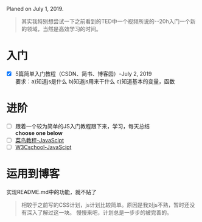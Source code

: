Planed on July 1, 2019.  
>其实我特别想尝试一下之前看到的TED中一个视频所说的--20h入门一个新的领域，当然是高效学习的时间。
# 入门
- [x] 5篇简单入门教程（CSDN、简书、博客园）-July 2, 2019    
要求：a)知道js是什么  b)知道js用来干什么  c)知道基本的变量，函数
# 进阶
- [ ] 跟着一个较为简单的JS入门教程跟下来，学习，每天总结  
**choose one below**      
- [ ] [菜鸟教程-JavaScipt](https://www.runoob.com/js/js-tutorial.html)
- [ ] [W3Cschool-JavaScipt](https://www.w3cschool.cn/javascript/)
# 运用到博客
实现README.md中的功能，就不贴了  

>相较于之前写的CSS计划，js计划比较简单。原因是我对js不熟，暂时还没有深入了解过这一块。
慢慢来吧，计划总是一步步的被完善的。

